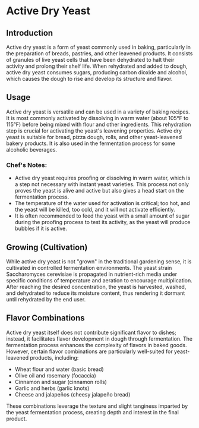 # Active Dry Yeast

## Introduction

Active dry yeast is a form of yeast commonly used in baking, particularly in the preparation of breads, pastries, and other leavened products. It consists of granules of live yeast cells that have been dehydrated to halt their activity and prolong their shelf life. When rehydrated and added to dough, active dry yeast consumes sugars, producing carbon dioxide and alcohol, which causes the dough to rise and develop its structure and flavor.

## Usage

Active dry yeast is versatile and can be used in a variety of baking recipes. It is most commonly activated by dissolving in warm water (about 105°F to 115°F) before being mixed with flour and other ingredients. This rehydration step is crucial for activating the yeast's leavening properties. Active dry yeast is suitable for bread, pizza dough, rolls, and other yeast-leavened bakery products. It is also used in the fermentation process for some alcoholic beverages.

### Chef's Notes:
- Active dry yeast requires proofing or dissolving in warm water, which is a step not necessary with instant yeast varieties. This process not only proves the yeast is alive and active but also gives a head start on the fermentation process.
- The temperature of the water used for activation is critical; too hot, and the yeast will be killed, too cold, and it will not activate efficiently.
- It is often recommended to feed the yeast with a small amount of sugar during the proofing process to test its activity, as the yeast will produce bubbles if it is active.

## Growing (Cultivation)

While active dry yeast is not "grown" in the traditional gardening sense, it is cultivated in controlled fermentation environments. The yeast strain Saccharomyces cerevisiae is propagated in nutrient-rich media under specific conditions of temperature and aeration to encourage multiplication. After reaching the desired concentration, the yeast is harvested, washed, and dehydrated to reduce its moisture content, thus rendering it dormant until rehydrated by the end user.

## Flavor Combinations

Active dry yeast itself does not contribute significant flavor to dishes; instead, it facilitates flavor development in dough through fermentation. The fermentation process enhances the complexity of flavors in baked goods. However, certain flavor combinations are particularly well-suited for yeast-leavened products, including:

- Wheat flour and water (basic bread)
- Olive oil and rosemary (focaccia)
- Cinnamon and sugar (cinnamon rolls)
- Garlic and herbs (garlic knots)
- Cheese and jalapeños (cheesy jalapeño bread)

These combinations leverage the texture and slight tanginess imparted by the yeast fermentation process, creating depth and interest in the final product.